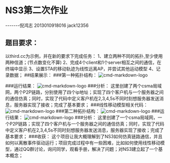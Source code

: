 # NS3第二次作业



-------倪鸿志   2013010918016   jack12356
## 题目要求：
以third.cc为示例，并在新的要求下完成任务：
	1、建立两种不同的拓扑,至少使用两种信道；(节点数变化不算)
	2、完成4个client和1个server相互之间的通信，在终端中显示
	3、设置STA的移动轨迹为线性远离AP，并尝试其他运动模型
	4、记录数据；
##结果展示：
###第一种拓扑结构：
![cmd-markdown-logo](http://thumbnail0.baidupcs.com/thumbnail/a722d24cdd465a60a731d8515d97e674?fid=3196883111-250528-618354192636680&time=1467547200&rt=sh&sign=FDTAER-DCb740ccc5511e5e8fedcff06b081203-%2FHfSWNk0ty3Bv4N7Qp5P4GL8Jkw%3D&expires=8h&chkv=0&chkbd=0&chkpc=&dp-logid=4287355496286908305&dp-callid=0&size=c710_u400&quality=100)

###运行结果：
![cmd-markdown-logo](http://thumbnail0.baidupcs.com/thumbnail/74171bcd75f229d0c2edfe1411236c58?fid=3196883111-250528-759712960776846&time=1467547200&rt=sh&sign=FDTAER-DCb740ccc5511e5e8fedcff06b081203-q4g1qupHXmSvCozw1oMtA9L65iw%3D&expires=8h&chkv=0&chkbd=0&chkpc=&dp-logid=4287342499140969382&dp-callid=0&size=c710_u400&quality=100)
###分析：
这里创建了两个csma局域网，两个P2P链路，分别使用了四个ip地址；实现了四个客户机与一个服务器之间的通信仿真；同时，实现了代码中定义客户机在2,3,4,5s不同时刻想服务器发送消息，服务器实现了接收；完成了基本要求；
###线性移动模型相关代码：
![cmd-markdown-logo](http://thumbnail0.baidupcs.com/thumbnail/266562cff24ffe69d3f2cdca3964e855?fid=3196883111-250528-40318921197506&time=1467547200&rt=sh&sign=FDTAER-DCb740ccc5511e5e8fedcff06b081203-qNvOPMGF0IS5O%2Fkm6UKwSbC4z7s%3D&expires=2h&chkv=0&chkbd=0&chkpc=&dp-logid=199900783&dp-callid=0&size=c850_u580&quality=100)
###第二种拓扑结构：
![cmd-markdown-logo](http://thumbnail0.baidupcs.com/thumbnail/f1649233711804e87c1b554e3a67623b?fid=3196883111-250528-939573428907307&time=1467547200&rt=sh&sign=FDTAER-DCb740ccc5511e5e8fedcff06b081203-cbCysFHUJqiCyS97O%2BnJQfKM6y0%3D&expires=2h&chkv=0&chkbd=0&chkpc=&dp-logid=199900783&dp-callid=0&size=c850_u580&quality=100)
###运行结果：
![cmd-markdown-logo](http://thumbnail0.baidupcs.com/thumbnail/9eb44bba2fda8ed5126ed35dd715b5f6?fid=3196883111-250528-1067233574712161&time=1467547200&rt=sh&sign=FDTAER-DCb740ccc5511e5e8fedcff06b081203-UdWnb8E2h12h%2F4RELuvCvDTVSZo%3D&expires=8h&chkv=0&chkbd=0&chkpc=&dp-logid=4287342715296706947&dp-callid=0&size=c710_u400&quality=100)
###分析：
这里创建了一个csma局域网，一个P2P链路；实现了四个客户机与一个服务器之间的通信仿真；同时，实现了代码中定义客户机在2,3,4,5s不同时刻想服务器发送消息，服务器实现了接收；完成了基本要求；
###收获：
这个项目让我大概理解到了NS3如何仿真链路通信，并且如何以离散事件驱动运行；项目完成过程中有一些困难，比如如何使用线性移动模型，通过QQ群讨论，询问同学，观看手册，解决了问题；对NS3建立起了一个基本概念；



